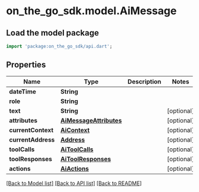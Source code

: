 # on_the_go_sdk.model.AiMessage

## Load the model package
```dart
import 'package:on_the_go_sdk/api.dart';
```

## Properties
Name | Type | Description | Notes
------------ | ------------- | ------------- | -------------
**dateTime** | **String** |  | 
**role** | **String** |  | 
**text** | **String** |  | [optional] 
**attributes** | [**AiMessageAttributes**](AiMessageAttributes.md) |  | [optional] 
**currentContext** | [**AiContext**](AiContext.md) |  | [optional] 
**currentAddress** | [**Address**](Address.md) |  | [optional] 
**toolCalls** | [**AiToolCalls**](AiToolCalls.md) |  | [optional] 
**toolResponses** | [**AiToolResponses**](AiToolResponses.md) |  | [optional] 
**actions** | [**AiActions**](AiActions.md) |  | [optional] 

[[Back to Model list]](../README.md#documentation-for-models) [[Back to API list]](../README.md#documentation-for-api-endpoints) [[Back to README]](../README.md)


